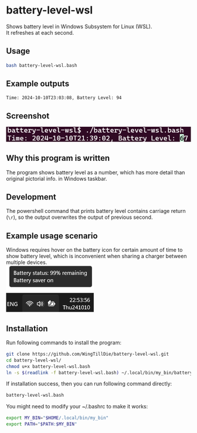 # battery-level-wsl
Shows battery level in Windows Subsystem for Linux (WSL).  
It refreshes at each second.  

## Usage
```bash
bash battery-level-wsl.bash
```

## Example outputs
```plain-text
Time: 2024-10-10T23:03:08, Battery Level: 94
```

## Screenshot
![Program screenshot](img/battery-level-wsl.png)

## Why this program is written
The program shows battery level as a number, which has more detail than original pictorial info. in Windows taskbar.  

## Development
The powershell command that prints battery level contains carriage return (`\r`), so the output overwrites the output of previous second.

## Example usage scenario
Windows requires hover on the battery icon for certain amount of time to show battery level, which is inconvenient when sharing a charger between multiple devices.  
![Screenshot of hover over Windows battery icon](img/windows-battery-level-hover.png)

## Installation
Run following commands to install the program:
```bash
git clone https://github.com/WingTillDie/battery-level-wsl.git
cd battery-level-wsl/
chmod u+x battery-level-wsl.bash
ln -s $(readlink -f battery-level-wsl.bash) ~/.local/bin/my_bin/battery-level-wsl.bash
```

If installation success, then you can run following command directly:
```bash
battery-level-wsl.bash
```

You might need to modify your ~/.bashrc to make it works:
```bash
export MY_BIN="$HOME/.local/bin/my_bin"
export PATH="$PATH:$MY_BIN"
```